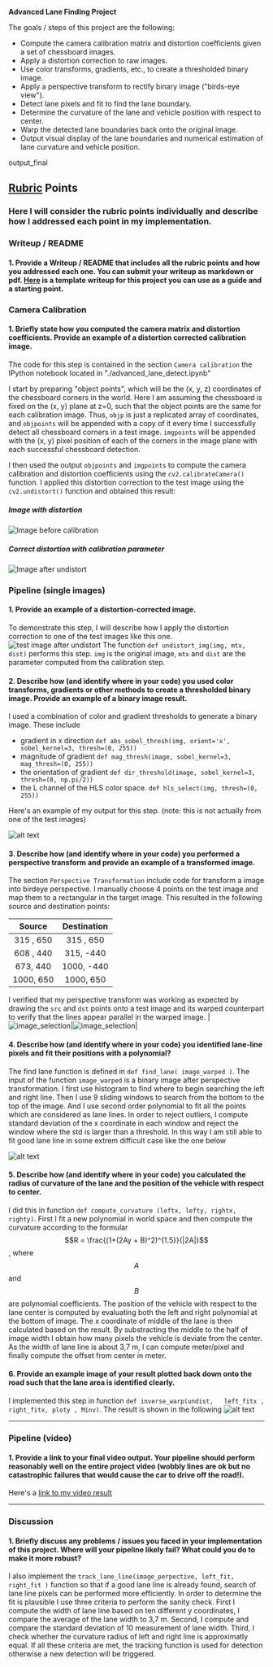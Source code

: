 **Advanced Lane Finding Project**

The goals / steps of this project are the following:

* Compute the camera calibration matrix and distortion coefficients given a set of chessboard images.
* Apply a distortion correction to raw images.
* Use color transforms, gradients, etc., to create a thresholded binary image.
* Apply a perspective transform to rectify binary image ("birds-eye view").
* Detect lane pixels and fit to find the lane boundary.
* Determine the curvature of the lane and vehicle position with respect to center.
* Warp the detected lane boundaries back onto the original image.
* Output visual display of the lane boundaries and numerical estimation of lane curvature and vehicle position.

[//]: # (Image References)

[image_origin]: ./camera_cal/origin9.jpg "Undistorted"
[image_undistort]: ./camera_cal/undistort9.jpg "Undistorted"
[image_test_undistort]: ./output_images/undistort.png "Road Transformed"
[image_combo]: ./output_images/combined_binary.png "Binary Example"
[image_select_points]: ./output_images/select_points.png "Warp Example"
[image_perspective]: ./output_images/perspective_transform.png "Fit Visual"
[image_polyfit]: ./output_images/polyfit.png "Output"
[image_output_final]: ./output_images/output_final.png "Output"
output_final

[video1]: ./project_video.mp4 "Video"

## [Rubric](https://review.udacity.com/#!/rubrics/571/view) Points

### Here I will consider the rubric points individually and describe how I addressed each point in my implementation.  

### Writeup / README

#### 1. Provide a Writeup / README that includes all the rubric points and how you addressed each one.  You can submit your writeup as markdown or pdf.  [Here](https://github.com/udacity/CarND-Advanced-Lane-Lines/blob/master/writeup_template.md) is a template writeup for this project you can use as a guide and a starting point.  


### Camera Calibration

#### 1. Briefly state how you computed the camera matrix and distortion coefficients. Provide an example of a distortion corrected calibration image.

The code for this step is contained in the section `Camera calibration` the IPython notebook located in "./advanced_lane_detect.ipynb" 

I start by preparing "object points", which will be the (x, y, z) coordinates of the chessboard corners in the world. Here I am assuming the chessboard is fixed on the (x, y) plane at z=0, such that the object points are the same for each calibration image.  Thus, `objp` is just a replicated array of coordinates, and `objpoints` will be appended with a copy of it every time I successfully detect all chessboard corners in a test image.  `imgpoints` will be appended with the (x, y) pixel position of each of the corners in the image plane with each successful chessboard detection.  

I then used the output `objpoints` and `imgpoints` to compute the camera calibration and distortion coefficients using the `cv2.calibrateCamera()` function.  I applied this distortion correction to the test image using the `cv2.undistort()` function and obtained this result: 
##### Image with distortion
![Image before calibration][image_origin]
##### Correct distortion with calibration parameter
![Image after undistort][image_undistort]

### Pipeline (single images)

#### 1. Provide an example of a distortion-corrected image.

To demonstrate this step, I will describe how I apply the distortion correction to one of the test images like this one.
![test image after undistort][image_test_undistort]
The function `def undistort_img(img, mtx, dist)` performs this step. `img` is the original image, `mtx` and `dist` are the parameter computed from the calibration step.  
#### 2. Describe how (and identify where in your code) you used color transforms, gradients or other methods to create a thresholded binary image.  Provide an example of a binary image result.

I used a combination of color and gradient thresholds to generate a binary image. These include 
* gradient in x direction 
`def abs_sobel_thresh(img, orient='x', sobel_kernel=3, thresh=(0, 255))`
* magnitude of gradient 
`def mag_thresh(image, sobel_kernel=3, mag_thresh=(0, 255))`
* the orientation of gradient 
`def dir_threshold(image, sobel_kernel=3, thresh=(0, np.pi/2))`
* the L channel of the HLS color space. 
`def hls_select(img, thresh=(0, 255))`

Here's an example of my output for this step.  (note: this is not actually from one of the test images)

![alt text][image_combo]

#### 3. Describe how (and identify where in your code) you performed a perspective transform and provide an example of a transformed image.

The section `Perspective Transformation` include code for transform a image into birdeye perspective. I manually choose 4 points on the test image and map them to a rectangular in the target image. 
This resulted in the following source and destination points:

| Source        | Destination   | 
|:-------------:|:-------------:| 
| 315 , 650      | 315 , 650        | 
| 608 , 440     | 315, -440      |
| 673,  440     | 1000, -440      |
| 1000, 650      | 1000, 650       |

I verified that my perspective transform was working as expected by drawing the `src` and `dst` points onto a test image and its warped counterpart to verify that the lines appear parallel in the warped image.
|![image_selection][image_select_points]|![image_selection][image_perspective]|

#### 4. Describe how (and identify where in your code) you identified lane-line pixels and fit their positions with a polynomial?

The find lane function is defined in `def find_lane( image_warped )`. The input of the function `image_warped` is a binary image after perspective transformation. I first use histogram to find where to begin searching the left and right line. Then I use 9 sliding windows to search from the bottom to the top of the image. And I use second order polynomial to fit all the points which are considered as lane lines. In order to reject outliers, I compute standard deviation of the x coordinate in each window and reject the window where the std is larger than a threshold. In this way I am still able to fit good lane line in some extrem difficult case like the one below

![alt text][image_polyfit]

#### 5. Describe how (and identify where in your code) you calculated the radius of curvature of the lane and the position of the vehicle with respect to center.

I did this in function `def compute_curvature (leftx, lefty, rightx, righty)`. First I fit a new polynomial in world space and then compute the curvature according to the formular 
$$R = \frac{(1+(2Ay + B)^2)^{1.5}}{|2A|}$$, where $$A$$ and $$B$$ are polynomial coefficients.
The position of the vehicle with respect to the lane center is computed by evaluating both the left and right polynomial at the bottom of image. The x coordinate of middle of the lane is then calculated based on the result. By substracting the middle to the half of image width I obtain how many pixels the vehicle is deviate from the center. As the width of lane line is about 3,7 m, I can compute meter/pixel and finally compute the offset from center in meter.

#### 6. Provide an example image of your result plotted back down onto the road such that the lane area is identified clearly.

I implemented this step in function `def inverse_warp(undist,   left_fitx , right_fitx, ploty , Minv)`. The result is shown in the following
![alt text][image_output_final]

---

### Pipeline (video)

#### 1. Provide a link to your final video output.  Your pipeline should perform reasonably well on the entire project video (wobbly lines are ok but no catastrophic failures that would cause the car to drive off the road!).

Here's a [link to my video result](https://youtu.be/BQgybqvYK7o)

---

### Discussion

#### 1. Briefly discuss any problems / issues you faced in your implementation of this project.  Where will your pipeline likely fail?  What could you do to make it more robust?

I also implement the `track_lane_line(image_perpective, left_fit, right_fit )` function so that if a good lane line is already found, search  of lane line pixels can be performed more efficiently. In order to determine the fit is plausible I use three criteria to perform the sanity check. First I compute the width of lane line based on ten different y coordinates, I compare the average of the lane width to 3,7 m. Second, I compute and compare the standard deviation of 10 measurement of lane width. Third, I check whether the curvature radius of left and right line is approximatly equal. If all these criteria are met, the tracking function is used for detection otherwise a new detection will be triggered. 


